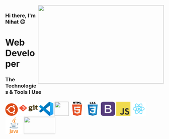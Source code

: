 <img src=https://media.giphy.com/media/MeJgB3yMMwIaHmKD4z/giphy.gif align="right" width="400" height="250">

### Hi there, I'm Nihat :blush:

# Web Developer

### The Technologies & Tools I Use

<img src=  "https://raw.githubusercontent.com/github/explore/80688e429a7d4ef2fca1e82350fe8e3517d3494d/topics/ubuntu/ubuntu.png" width="40" height="40" style="max-width: 100%;"> <img src="https://raw.githubusercontent.com/github/explore/80688e429a7d4ef2fca1e82350fe8e3517d3494d/topics/git/git.png" width="60" height="50" style="max-width: 100%;"> <img src="https://raw.githubusercontent.com/github/explore/bbd48b997e8d0bef63f676eca4da5e1f76487b56/topics/visual-studio-code/visual-studio-code.png" width="45" height="45"> <img src="https://seeklogo.com/images/I/intellij-idea-logo-F0395EF783-seeklogo.com.png" width="45" height="45"> <img src="https://raw.githubusercontent.com/github/explore/80688e429a7d4ef2fca1e82350fe8e3517d3494d/topics/html/html.png" width="45" height="45" style="max-width: 100%;">  <img src="https://raw.githubusercontent.com/github/explore/80688e429a7d4ef2fca1e82350fe8e3517d3494d/topics/css/css.png" width="45" height="45" style="max-width: 100%;">  <img src="https://raw.githubusercontent.com/github/explore/80688e429a7d4ef2fca1e82350fe8e3517d3494d/topics/bootstrap/bootstrap.png" width="45" height="45" style="max-width: 100%;">
  <img src="https://raw.githubusercontent.com/github/explore/80688e429a7d4ef2fca1e82350fe8e3517d3494d/topics/javascript/javascript.png" width="45" height="45" style="max-width: 100%;">
  <img src="https://raw.githubusercontent.com/github/explore/80688e429a7d4ef2fca1e82350fe8e3517d3494d/topics/react/react.png" width="45" height="45" style="max-width: 100%;">
  <img src="https://raw.githubusercontent.com/github/explore/5b3600551e122a3277c2c5368af2ad5725ffa9a1/topics/java/java.png" width="55" height="55" style="max-width: 100%;">
  <img src="https://github.com/nihatctnn/nihatctnn/assets/96945187/ea2a8bf1-0b9f-45aa-8819-e956b309f7f7" width="100" height="55" style="max-width: 100%;">

<br />


[linkedin]: https://www.linkedin.com/in/nihat-%C3%A7etin-468b92188/

